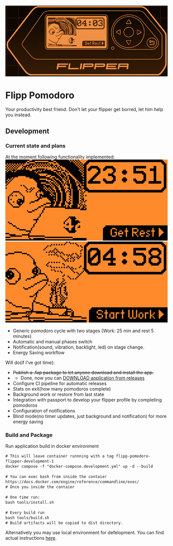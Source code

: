 ![Banner Image](docs/generic-screenshot.png)
# Flipp Pomodoro

Your productivity best friend. Don't let your flipper get borred, let him help you instead.

## Development

### Current state and plans

At the moment following functionality implemented:
![Working Screen](docs/working.png)
![Resting Screen](docs/resting.png)
* Generic pomodoro cycle with two stages (Work: 25 min and rest 5 minutes)
* Automatic and manual phases switch
* Notification(sound, vibration, backlight, led) on stage change.
* Energy Saving workflow

Will do(if I've got time):
* ~~Publish a .fap package to let anyone download and install the app.~~
* * Done, now you can [DOWNLOAD application from releases](https://github.com/Th3Un1q3/flipp_pomodoro/releases)
* Configure CI pipeline for automatic releases
* Stats on exit(how many pomodoros complete)
* Background work or restore from last state
* Integration with passport to develop your flipper profile by completing pomodoros
* Configuration of notifications
* Blind mode(no timer updates, just background and notification) for more energy saving

###  Build and Package
Run application build in docker environment
```shell
# This will leave container runnning with a tag flipp-pomodoro-flipper-development-1
docker compose -f "docker-compose.development.yml" up -d --build

# You can exec bash from inside the contaier https://docs.docker.com/engine/reference/commandline/exec/
# Once you inside the contaier

# One time run:
bash tools/install.sh

# Every build run
bash tools/build.sh
# Build artifacts will be copied to dist directory.
```

Alternatively you may use local environment for defelopment. You can find actual instructions [here](https://github.com/flipperdevices/flipperzero-firmware).
